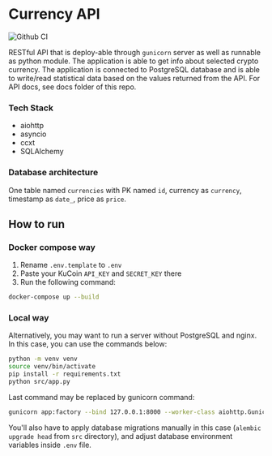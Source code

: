 # Currency API
![Github CI](https://github.com/akim-malyshchyk/currency-api/actions/workflows/ci.yml/badge.svg)

RESTful API that is deploy-able through `gunicorn` server as well as runnable as python module.
The application is able to get info about selected crypto currency.
The application is connected to PostgreSQL database and is able to write/read statistical data based on the values returned from the API. For API docs, see docs folder of this repo.

### Tech Stack
* aiohttp
* asyncio
* ccxt
* SQLAlchemy

### Database architecture
One table named `currencies` with PK named `id`, currency as `currency`, timestamp as `date_`, price as `price`.

## How to run
### Docker compose way
1. Rename `.env.template` to `.env`
2. Paste your KuCoin `API_KEY` and `SECRET_KEY` there
2. Run the following command:
```bash
docker-compose up --build
```
### Local way
Alternatively, you may want to run a server without PostgreSQL and nginx. In this case, you can use the commands below:
```bash
python -m venv venv
source venv/bin/activate
pip install -r requirements.txt
python src/app.py
```
Last command may be replaced by gunicorn command:
```bash
gunicorn app:factory --bind 127.0.0.1:8000 --worker-class aiohttp.GunicornWebWorker --reload
```
You'll also have to apply database migrations manually in this case (`alembic upgrade head` from `src` directory), and adjust database environment variables inside `.env` file.
